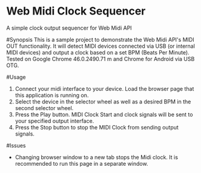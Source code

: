 # Web Midi Clock Sequencer
A simple clock output sequencer for Web Midi API

#Synopsis
This is a sample project to demonstrate the Web Midi API's MIDI OUT functionality. It will detect MIDI devices connected via USB (or internal MIDI devices) and output a clock based on a set BPM (Beats Per Minute). Tested on Google Chrome 46.0.2490.71 m and Chrome for Android via USB OTG.

#Usage
1. Connect your midi interface to your device. Load the browser page that this application is running on. 
2. Select the device in the selector wheel as well as a desired BPM in the second selector wheel.
3. Press the Play button. MIDI Clock Start and clock signals will be sent to your specified output interface.
4. Press the Stop button to stop the MIDI Clock from sending output signals. 

#Issues
- Changing browser window to a new tab stops the Midi clock. It is recommended to run this page in a separate window.

